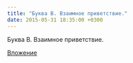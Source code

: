 ```yaml
---
title: "Буква В. Взаимное приветствие."
date: 2015-05-31 18:35:00 +0300
---
```


Буква В. Взаимное приветствие.

[Вложение](/assets/vk_photos/4/37K9oRlwX8I.jpg)
